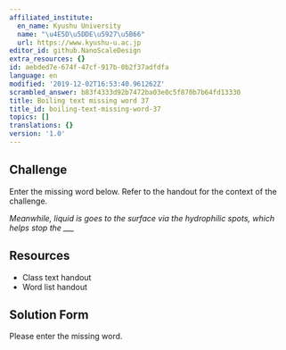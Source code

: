 ```yaml
---
affiliated_institute:
  en_name: Kyushu University
  name: "\u4E5D\u5DDE\u5927\u5B66"
  url: https://www.kyushu-u.ac.jp
editor_id: github.NanoScaleDesign
extra_resources: {}
id: aebded7e-674f-47cf-917b-0b2f37adfdfa
language: en
modified: '2019-12-02T16:53:40.961262Z'
scrambled_answer: b83f4333d92b7472ba03e0c5f870b7b64fd13330
title: Boiling text missing word 37
title_id: boiling-text-missing-word-37
topics: []
translations: {}
version: '1.0'
---
```


## Challenge
Enter the missing word below. Refer to the handout for the context of the challenge.

*Meanwhile, liquid is goes to the surface via the hydrophilic spots, which helps stop the ___*


## Resources
- Class text handout
- Word list handout


## Solution Form
Please enter the missing word.

